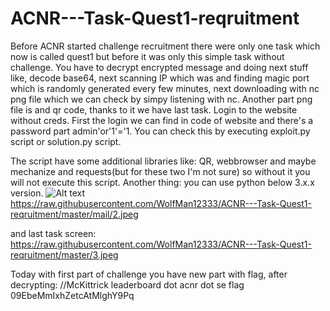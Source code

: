 # ACNR---Task-Quest1-reqruitment
Before ACNR started challenge recruitment there were only one task which now is called 
quest1 but before it was only this simple task without challenge. You have to decrypt 
encrypted message and doing next stuff like, decode base64, next scanning IP which was 
and finding magic port which is randomly generated every few minutes, next downloading with 
nc png file which we can check by simpy listening with nc. Another part png file is and qr 
code, thanks to it we have last task. Login to the website without creds. First the login we 
can find in code of website and there's a password part admin'or'1'='1. You can check this by 
executing exploit.py script or solution.py script.

The script have some additional libraries like: QR, webbrowser and maybe mechanize and requests(but for these
two I'm not sure) so without it you will not execute this script. Another thing:
you can use python below 3.x.x version.
![Alt text](https://raw.githubusercontent.com/WolfMan12333/ACNR---Task-Quest1-reqruitment/master/mail/2.jpeg "Optional Title")
https://raw.githubusercontent.com/WolfMan12333/ACNR---Task-Quest1-reqruitment/master/mail/2.jpeg



and last task screen:
https://raw.githubusercontent.com/WolfMan12333/ACNR---Task-Quest1-reqruitment/master/3.jpeg

Today with first part of challenge you have new part with flag, after decrypting:
//McKittrick leaderboard dot acnr dot se flag 09EbeMmIxhZetcAtMlghY9Pq


